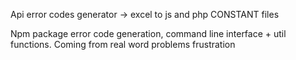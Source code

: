 

Api error codes generator -> excel to js and php CONSTANT files

Npm package error code generation, command line interface + util functions. Coming from real word problems frustration

